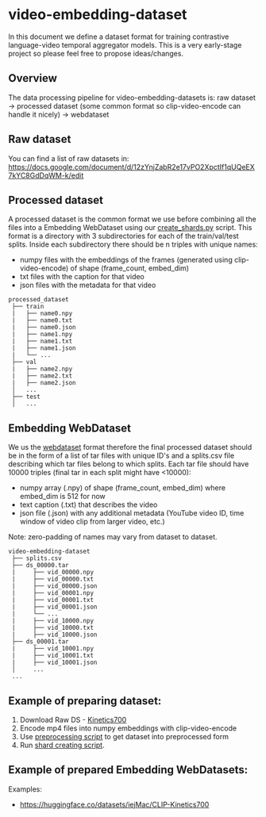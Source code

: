 # video-embedding-dataset

In this document we define a dataset format for training contrastive language-video temporal aggregator models. This is a very early-stage project so please feel free to propose ideas/changes.

## Overview

The data processing pipeline for video-embedding-datasets is: raw dataset -> processed dataset (some common format so clip-video-encode can handle it nicely) -> webdataset


## Raw dataset

You can find a list of raw datasets in:
https://docs.google.com/document/d/12zYnjZabR2e17vPO2XpctIf1qUQeEX7kYC8GdDqWM-k/edit

## Processed dataset

A processed dataset is the common format we use before combining all the files into a Embedding WebDataset using our [create_shards.py]() script. This format is a directory with 3 subdirectories for each of the train/val/test splits. Inside each subdirectory there should be n triples with unique names:

* numpy files with the embeddings of the frames (generated using clip-video-encode) of shape (frame_count, embed_dim)
* txt files with the caption for that video
* json files with the metadata for that video

```
processed_dataset
 ├── train
 |   ├── name0.npy
 |   ├── name0.txt
 |   ├── name0.json
 |   ├── name1.npy
 |   ├── name1.txt
 |   ├── name1.json
 |   └── ...
 ├── val
 |   ├── name2.npy
 |   ├── name2.txt
 |   ├── name2.json
 │   ...
 ├── test
 │   ...
```

## Embedding WebDataset 

We us the [webdataset](https://github.com/webdataset/webdataset) format therefore the final processed dataset should be in the form of a list of tar files with unique ID's and a splits.csv file describing which tar files belong to which splits. Each tar file should have 10000 triples (final tar in each split might have <10000):

* numpy array (.npy) of shape (frame_count, embed_dim) where embed_dim is 512 for now
* text caption (.txt) that describes the video
* json file (.json) with any additional metadata (YouTube video ID, time window of video clip from larger video, etc.)

Note: zero-padding of names may vary from dataset to dataset.
```
video-embedding-dataset
 ├── splits.csv
 ├── ds_00000.tar
 |     ├── vid_00000.npy
 |     ├── vid_00000.txt
 |     ├── vid_00000.json
 |     ├── vid_00001.npy
 |     ├── vid_00001.txt
 |     ├── vid_00001.json
 |     └── ...
 |     ├── vid_10000.npy
 |     ├── vid_10000.txt
 |     ├── vid_10000.json
 ├── ds_00001.tar
 |     ├── vid_10001.npy
 |     ├── vid_10001.txt
 |     ├── vid_10001.json
 │     ...
 ...
```

## Example of preparing dataset:

1. Download Raw DS - [Kinetics700](https://github.com/cvdfoundation/kinetics-dataset)
2. Encode mp4 files into numpy embeddings with clip-video-encode
3. Use [preprocessing script](https://github.com/iejMac/clip-video-encode/tree/main/clip_video_encode/dataset/kinetics700_example_process.py) to get dataset into preprocessed form
3. Run [shard creating script]().

## Example of prepared Embedding WebDatasets:
Examples: 
* https://huggingface.co/datasets/iejMac/CLIP-Kinetics700
